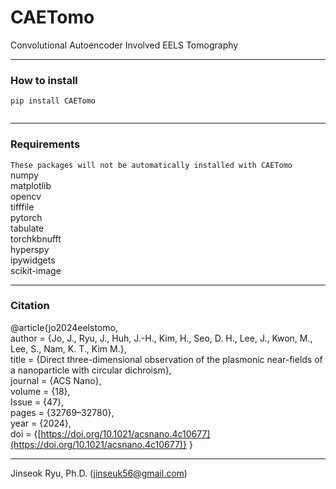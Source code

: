 # CAETomo
Convolutional Autoencoder Involved EELS Tomography
___
### How to install
<code>pip install CAETomo  
</code>
___
### Requirements
`These packages will not be automatically installed with CAETomo`  
numpy  
matplotlib  
opencv  
tifffile  
pytorch  
tabulate  
torchkbnufft  
hyperspy  
ipywidgets  
scikit-image  
___
### Citation
@article{jo2024eelstomo,<br>
author = {Jo, J., Ryu, J., Huh, J.-H., Kim, H., Seo, D. H., Lee, J., Kwon, M., Lee, S., Nam, K. T., Kim M.},<br>
title = {Direct three-dimensional observation of the plasmonic near-fields of a nanoparticle with circular dichroism},<br>
journal = {ACS Nano},<br>
volume = {18},<br>
Issue = {47},<br>
pages = {32769–32780},<br>
year = {2024},<br>
doi = {[https://doi.org/10.1021/acsnano.4c10677](https://doi.org/10.1021/acsnano.4c10677)}
}
___
Jinseok Ryu, Ph.D. ([jinseuk56@gmail.com](mailto:jinseuk56@gmail.com))
